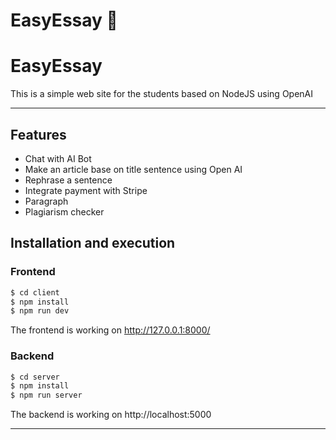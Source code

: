 # EasyEssay 💬

# EasyEssay
This is a simple web site for the students based on NodeJS using OpenAI

---

## Features
- Chat with AI Bot 
- Make an article base on title sentence using Open AI
- Rephrase a sentence
- Integrate payment with Stripe
- Paragraph
- Plagiarism checker

## Installation and execution
### Frontend
```bash
$ cd client
$ npm install
$ npm run dev
```
The frontend is working on http://127.0.0.1:8000/

### Backend
```bash
$ cd server
$ npm install
$ npm run server
```
The backend is working on http://localhost:5000
 
---
